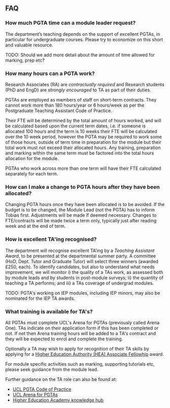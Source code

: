 ## FAQ

### How much PGTA time can a module leader request?

The department’s teaching depends on the support of excellent PGTAs, in particular for undergraduate courses. Please try
to economize on this short and valuable resource.

TODO: Should we add more detail about the amount of time allowed for marking, prep etc?

### How many hours can a PGTA work?

Research Associates (RA) are *contractually required* and Research students (PhD and EngD) are *strongly encouraged* to TA as part of their
duties.

PGTAs are employed as members of staff on short-term contracts. They cannot work more than 180 hours/year or 6
hours/week as per the Postgraduate Teaching Assistant Code of Practice.

Their FTE will be determined by the total amount of hours worked, and will be calculated based upon the current term
dates, i.e. if someone is allocated 100 hours and the term is 10 weeks their FTE will be calculated over the 10 week
period, however the PGTA may be required to work some of those hours, outside of term time in preparation for the module
but their total work must not exceed their allocated hours. Any training, preparation and marking within the same term
must be factored into the total hours allocation for the module.

PGTAs who work across more than one term will have their FTE calculated separately for each term.

### How can I make a change to PGTA hours after they have been allocated?

Changing PGTA hours once they have been allocated is to be avoided. If the budget is to be changed, the Module Lead (not
the PGTA) has to inform Tobias first. Adjustments will be made if deemed necessary. Changes to FTE/contracts will be
made twice a term only, typically just after reading week and at the end of term.

### How is excellent TA'ing recognised?

The department will recognise excellent TA’ing by a *Teaching Assistant Award*, to be presented at the departmental
summer party. A committee (HoD, Dept. Tutor and Graduate Tutor) will select three winners (awarded £250, each). To
identify candidates, but also to understand what needs improvement, we will monitor i) the quality of a TAs work, as
assessed both by module leads and by students in post-module surveys; ii) the quantity of teaching a TA performs; and
iii) a TAs coverage of undergrad modules.

TODO: PGTA's working on IEP modules, including IEP minors, may also be nominated for the IEP TA awards.

### What training is available for TA's?

All PGTAs must complete UCL's Arena for PGTAs (previously called Arena One). TAs indicate on their application
form if this has been completed or not. If not then Arena training hours will be added to a TA's contract and they will
be expected to enrol and complete the training.

Optionally a TA may wish to apply for recognition of their TA skills by applying for
a [Higher Education Authority (HEA) Associate Fellowhip](https://www.ucl.ac.uk/teaching-learning/professional-development/ucl-arena/arena-fellowship)
award.

For module specific activities such as marking, supporting tutorials etc, please seek guidance from the module lead.

Further guidance on the TA role can also be found at:

- [UCL PGTA Code of Practice](www.ucl.ac.uk/human-resources/postgraduate-teaching-assistant-code-practice)
- [UCL Arena for PGTAs](https://www.ucl.ac.uk/teaching-learning/professional-development/ucl-arena/ucl-arena-pgtas)
- [Higher Education Academy knowledge hub](https://www.advance-he.ac.uk/knowledge-hub)
